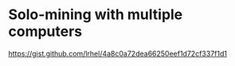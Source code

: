 # Solo-mining with multiple computers

https://gist.github.com/lrhel/4a8c0a72dea66250eef1d72cf337f1d1
